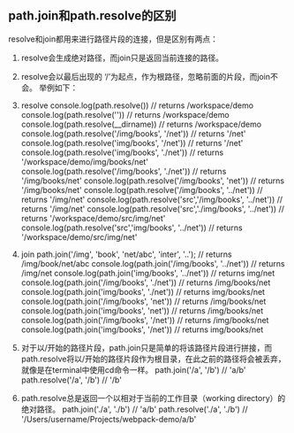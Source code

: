 
## path.join和path.resolve的区别

resolve和join都用来进行路径片段的连接，但是区别有两点：
  1. resolve会生成绝对路径，而join只是返回当前连接的路径。
  2. resolve会以最后出现的 ‘/’为起点，作为根路径，忽略前面的片段，而join不会。
举例如下：
  1. resolve
console.log(path.resolve())      // returns /workspace/demo
console.log(path.resolve(''))     // returns /workspace/demo
console.log(path.resolve(__dirname)) // returns /workspace/demo
console.log(path.resolve('/img/books', '/net'))  // returns '/net'
console.log(path.resolve('img/books', '/net'))  // returns '/net'
console.log(path.resolve('img/books', './net'))  // returns '/workspace/demo/img/books/net'
console.log(path.resolve('/img/books', './net'))  // returns '/img/books/net'
console.log(path.resolve('/img/books', 'net'))   // returns '/img/books/net'
console.log(path.resolve('/img/books', '../net'))     // returns '/img/net'
console.log(path.resolve('src','/img/books', '../net'))  // returns '/img/net'
console.log(path.resolve('src','./img/books', '../net'))  // returns '/workspace/demo/src/img/net'
console.log(path.resolve('src','img/books', '../net'))   // returns '/workspace/demo/src/img/net'


  2. join
path.join('/img', 'book', 'net/abc', 'inter', '..'); // returns /img/book/net/abc
console.log(path.join('/img/books', '../net'))  // returns /img/net
console.log(path.join('img/books', '../net'))   // returns img/net
console.log(path.join('/img/books', './net'))   // returns /img/books/net
console.log(path.join('img/books', './net'))   // returns img/books/net
console.log(path.join('/img/books', 'net'))    // returns /img/books/net
console.log(path.join('img/books', 'net'))    // returns /img/books/net
console.log(path.join('/img/books', '/net'))   // returns /img/books/net
console.log(path.join('img/books', '/net'))    // returns img/books/net



1. 对于以/开始的路径片段，path.join只是简单的将该路径片段进行拼接，而path.resolve将以/开始的路径片段作为根目录，在此之前的路径将会被丢弃，就像是在terminal中使用cd命令一样。
path.join('/a', '/b') // 'a/b'
path.resolve('/a', '/b') // '/b'
 
2. path.resolve总是返回一个以相对于当前的工作目录（working directory）的绝对路径。
path.join('./a', './b') // 'a/b'
path.resolve('./a', './b') // '/Users/username/Projects/webpack-demo/a/b'



